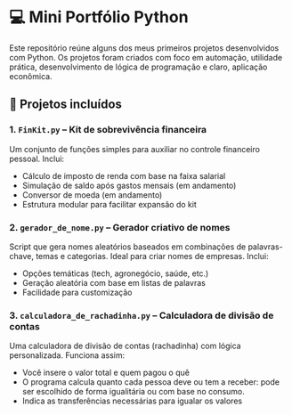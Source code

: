 # 💻 Mini Portfólio Python

Este repositório reúne alguns dos meus primeiros projetos desenvolvidos com Python. Os projetos foram criados com foco em automação, utilidade prática, desenvolvimento de lógica de programação e claro, aplicação econômica.

## 📂 Projetos incluídos

### 1. `FinKit.py` – Kit de sobrevivência financeira
Um conjunto de funções simples para auxiliar no controle financeiro pessoal. Inclui:
- Cálculo de imposto de renda com base na faixa salarial
- Simulação de saldo após gastos mensais (em andamento)
- Conversor de moeda (em andamento)
- Estrutura modular para facilitar expansão do kit

### 2. `gerador_de_nome.py` – Gerador criativo de nomes
Script que gera nomes aleatórios baseados em combinações de palavras-chave, temas e categorias. Ideal para criar nomes de empresas. Inclui:
- Opções temáticas (tech, agronegócio, saúde, etc.)
- Geração aleatória com base em listas de palavras
- Facilidade para customização

### 3. `calculadora_de_rachadinha.py` – Calculadora de divisão de contas
Uma calculadora de divisão de contas (rachadinha) com lógica personalizada. Funciona assim:
- Você insere o valor total e quem pagou o quê
- O programa calcula quanto cada pessoa deve ou tem a receber: pode ser escolhido de forma igualitária ou com base no consumo.
- Indica as transferências necessárias para igualar os valores

